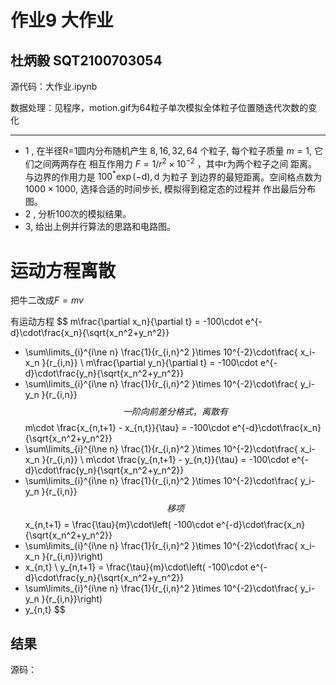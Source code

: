 # 作业9 大作业

## 杜炳毅 SQT2100703054

源代码：大作业.ipynb

数据处理：见程序，motion.gif为64粒子单次模拟全体粒子位置随迭代次数的变化



------



- 1 , 在半径R=1圆内分布随机产生 $8,16,32,64$ 个粒子, 每个粒子质量 $m=1$, 它们之间两两存在 相互作用力 $F=1 / r^{2} \times 10^{-2}$ ，其中r为两个粒子之间 距离。与边界的作用力是 $100^{*} \exp (-\mathrm{d}), \mathrm{d}$ 为粒子 到边界的最短距离。空间格点数为 $1000 \times 1000$, 选择合适的时间步长, 模拟得到稳定态的过程并 作出最后分布图。
- 2 , 分析100次的模拟结果。
- 3, 给出上例并行算法的思路和电路图。

# 运动方程离散

把牛二改成$F = mv$

有运动方程
$$
m\frac{\partial x_n}{\partial t} = -100\cdot e^{-d}\cdot\frac{x_n}{\sqrt{x_n^2+y_n^2}} 
+ \sum\limits_{i}^{i\ne n}  \frac{1}{r_{i,n}^2 }\times 10^{-2}\cdot\frac{ x_i-x_n }{r_{i,n}}
\\
m\frac{\partial y_n}{\partial t} = -100\cdot e^{-d}\cdot\frac{y_n}{\sqrt{x_n^2+y_n^2}} 
+ \sum\limits_{i}^{i\ne n}  \frac{1}{r_{i,n}^2 }\times 10^{-2}\cdot\frac{ y_i-y_n }{r_{i,n}}
$$
一阶向前差分格式，离散有
$$
m\cdot \frac{x_{n,t+1} - x_{n,t}}{\tau} = -100\cdot e^{-d}\cdot\frac{x_n}{\sqrt{x_n^2+y_n^2}} 
+ \sum\limits_{i}^{i\ne n}  \frac{1}{r_{i,n}^2 }\times 10^{-2}\cdot\frac{ x_i-x_n }{r_{i,n}}
\\
m\cdot \frac{y_{n,t+1} - y_{n,t}}{\tau}  = -100\cdot e^{-d}\cdot\frac{y_n}{\sqrt{x_n^2+y_n^2}} 
+ \sum\limits_{i}^{i\ne n}  \frac{1}{r_{i,n}^2 }\times 10^{-2}\cdot\frac{ y_i-y_n }{r_{i,n}}
$$
移项
$$
x_{n,t+1} =
\frac{\tau}{m}\cdot\left(
-100\cdot e^{-d}\cdot\frac{x_n}{\sqrt{x_n^2+y_n^2}} 
+ \sum\limits_{i}^{i\ne n}  \frac{1}{r_{i,n}^2 }\times 10^{-2}\cdot\frac{ x_i-x_n }{r_{i,n}}\right) 
+ x_{n,t}
\\
y_{n,t+1} =
\frac{\tau}{m}\cdot\left(
-100\cdot e^{-d}\cdot\frac{y_n}{\sqrt{x_n^2+y_n^2}} 
+ \sum\limits_{i}^{i\ne n}  \frac{1}{r_{i,n}^2 }\times 10^{-2}\cdot\frac{ y_i-y_n }{r_{i,n}}\right) 
+ y_{n,t}
$$

## 结果

源码：
